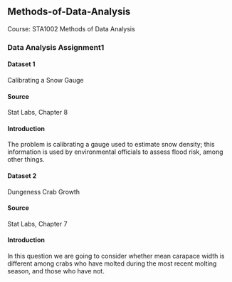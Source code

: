 ## Methods-of-Data-Analysis
Course: STA1002 Methods of Data Analysis
### Data Analysis Assignment1
#### Dataset 1
Calibrating a Snow Gauge
#### Source
Stat Labs, Chapter 8
#### Introduction
The problem is calibrating a gauge used to estimate snow density; this information is used by environmental officials to assess flood risk, among other things.
#### Dataset 2
Dungeness Crab Growth
#### Source
Stat Labs, Chapter 7
#### Introduction
In this question we are going to consider whether mean carapace width is different among crabs who have molted during the most recent molting season, and those who have not.
